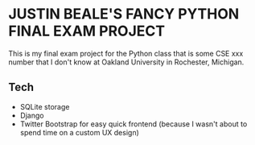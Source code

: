 JUSTIN BEALE'S FANCY PYTHON FINAL EXAM PROJECT
==============================================

This is my final exam project for the Python class that is some CSE xxx number that I don't know at Oakland University in Rochester, Michigan.

Tech
--------

* SQLite storage
* Django
* Twitter Bootstrap for easy quick frontend (because I wasn't about to spend time on a custom UX design)


